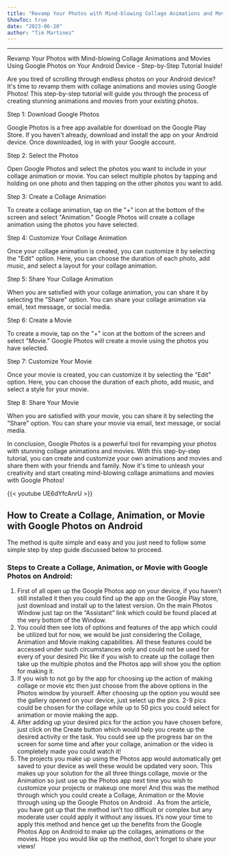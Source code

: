 ```yaml
---
title: "Revamp Your Photos with Mind-blowing Collage Animations and Movies Using Google Photos on Your Android Device - Step-by-Step Tutorial Inside!"
ShowToc: true 
date: "2023-06-20"
author: "Tim Martinez"
---
```

*****
Revamp Your Photos with Mind-blowing Collage Animations and Movies Using Google Photos on Your Android Device - Step-by-Step Tutorial Inside!

Are you tired of scrolling through endless photos on your Android device? It's time to revamp them with collage animations and movies using Google Photos! This step-by-step tutorial will guide you through the process of creating stunning animations and movies from your existing photos.

Step 1: Download Google Photos

Google Photos is a free app available for download on the Google Play Store. If you haven't already, download and install the app on your Android device. Once downloaded, log in with your Google account.

Step 2: Select the Photos

Open Google Photos and select the photos you want to include in your collage animation or movie. You can select multiple photos by tapping and holding on one photo and then tapping on the other photos you want to add.

Step 3: Create a Collage Animation

To create a collage animation, tap on the "+" icon at the bottom of the screen and select "Animation." Google Photos will create a collage animation using the photos you have selected.

Step 4: Customize Your Collage Animation

Once your collage animation is created, you can customize it by selecting the "Edit" option. Here, you can choose the duration of each photo, add music, and select a layout for your collage animation.

Step 5: Share Your Collage Animation

When you are satisfied with your collage animation, you can share it by selecting the "Share" option. You can share your collage animation via email, text message, or social media.

Step 6: Create a Movie

To create a movie, tap on the "+" icon at the bottom of the screen and select "Movie." Google Photos will create a movie using the photos you have selected.

Step 7: Customize Your Movie

Once your movie is created, you can customize it by selecting the "Edit" option. Here, you can choose the duration of each photo, add music, and select a style for your movie.

Step 8: Share Your Movie

When you are satisfied with your movie, you can share it by selecting the "Share" option. You can share your movie via email, text message, or social media.

In conclusion, Google Photos is a powerful tool for revamping your photos with stunning collage animations and movies. With this step-by-step tutorial, you can create and customize your own animations and movies and share them with your friends and family. Now it's time to unleash your creativity and start creating mind-blowing collage animations and movies with Google Photos!

{{< youtube UE6dYfcAnrU >}} 



## How to Create a Collage, Animation, or Movie with Google Photos on Android


The method is quite simple and easy and you just need to follow some simple step by step guide discussed below to proceed.

 
### Steps to Create a Collage, Animation, or Movie with Google Photos on Android:


1. First of all open up the Google Photos app on your device, if you haven’t still installed it then you could find up the app on the Google Play store, just download and install up to the latest version. On the main Photos Window just tap on the “Assistant” link which could be found placed at the very bottom of the Window.
2. You could then see lots of options and features of the app which could be utilized but for now, we would be just considering the Collage, Animation and Movie making capabilities. All these features could be accessed under such circumstances only and could not be used for every of your desired Pic like if you wish to create up the collage then take up the multiple photos and the Photos app will show you the option for making it.
 
3. If you wish to not go by the app for choosing up the action of making collage or movie etc then just choose from the above options in the Photos window by yourself. After choosing up the option you would see the gallery opened on your device, just select up the pics. 2-9 pics could be chosen for the collage while up to 50 pics you could select for animation or movie making the app.
4. After adding up your desired pics for the action you have chosen before, just click on the Create button which would help you create up the desired activity or the task. You could see up the progress bar on the screen for some time and after your collage, animation or the video is completely made you could watch it!
5. The projects you make up using the Photos app would automatically get saved to your device as well these would be updated very soon. This makes up your solution for the all three things collage, movie or the Animation so just use up the Photos app next time you wish to customize your projects or makeup one more!
And this was the method through which you could create a Collage, Animation or the Movie through using up the Google Photos on Android . As from the article, you have got up that the method isn’t too difficult or complex but any moderate user could apply it without any issues. It’s now your time to apply this method and hence get up the benefits from the Google Photos App on Android to make up the collages, animations or the movies. Hope you would like up the method, don’t forget to share your views!




